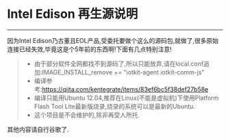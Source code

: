 # Intel Edison 再生源说明

------

因为Intel Edison乃古董且EOL产品,受委托要做个这么的源码包,就做了,很多原始连接已经失效,毕竟这是个5年前的东西啊!下面有几点特别注意!

> * 由于部分软件全网都找不到源码了,所以只能放弃,请在local.conf追加:IMAGE_INSTALL_remove += "iotkit-agent iotkit-comm-js"
> * 编译参考:https://qiita.com/kentegrate/items/83ef6bc5f38def27b58e
> * 编译只能用Ubuntu 12.04,推荐在Linux(不能是虚拟机)下使用Platform Flash Tool Lite最新版烧录,烧录的系统可以是最新的Ubuntu.
> * 这个项目是不会维护的,除非再受人所托.

其他内容请自行谷歌了.
